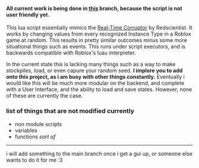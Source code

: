 #### All current work is being done in [this](https://github.com/8ava/roblox-realtime-corruptor/tree/indev) branch, because the script is not user friendly yet.

This lua script essentially mimics the [Real-Time Corruptor](https://redscientist.com/rtc) by Redscientist. It works by changing values from every recognized Instance Type in a Roblox game at random. This results in pretty similar outcomes  minus some more situational things such as events. This runs under script executors, and is backwards compatible with Roblox's luau interpreter.

In the current state this is lacking many things such as a way to make stockpiles, load, or even capure your random seed. **I implore you to add onto this project, as i am busy with other things constantly.** Eventually i would like this will be much more modular on the backend, and complete with a User Interface, and the ability to load and save states. However, none of these are currently the case. 

### list of things that are not modified currently
- non module scripts
- variables
- functions  *sort of*

***

i will add something to the main branch once i get a gui up, or someone else wants to do it for me :3

